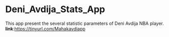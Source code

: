 # Deni_Avdija_Stats_App

This app present the several statistic parameters of Deni Avdija NBA player. 
**link**:https://tinyurl.com/Mahakavdiapp
